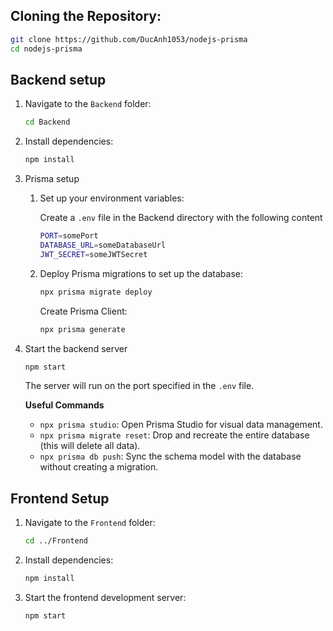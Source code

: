 ## Cloning the Repository:

```bash
git clone https://github.com/DucAnh1053/nodejs-prisma
cd nodejs-prisma
```

## Backend setup

1. Navigate to the `Backend` folder:

    ```bash
    cd Backend
    ```

2. Install dependencies:

    ```bash
    npm install
    ```

3. Prisma setup

    1. Set up your environment variables:

        Create a `.env` file in the Backend directory with the following content
        ```bash
        PORT=somePort
        DATABASE_URL=someDatabaseUrl
        JWT_SECRET=someJWTSecret
        ```

    2. Deploy Prisma migrations to set up the database:

        ```bash
        npx prisma migrate deploy
        ```

        Create Prisma Client:

        ```bash
        npx prisma generate
        ```

4. Start the backend server

    ```bash
    npm start
    ```

    The server will run on the port specified in the `.env` file.

    **Useful Commands**

    - `npx prisma studio`: Open Prisma Studio for visual data management.
    - `npx prisma migrate reset`: Drop and recreate the entire database (this will delete all data).
    - `npx prisma db push`: Sync the schema model with the database without creating a migration.

## Frontend Setup

1. Navigate to the `Frontend` folder:

    ```bash
    cd ../Frontend
    ```

2. Install dependencies:

    ```bash
    npm install
    ```

3. Start the frontend development server:

    ```bash
    npm start
    ```